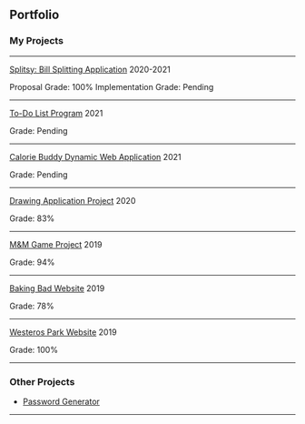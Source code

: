 ## Portfolio
### My Projects

---

[Splitsy: Bill Splitting Application](/splitsy)
2020-2021

Proposal Grade: 100% 
Implementation Grade: Pending

---

[To-Do List Program](/todo_list)
2021

Grade: Pending 

---

[Calorie Buddy Dynamic Web Application](/calorie_buddy)
2021

Grade: Pending

---

[Drawing Application Project](/drawing_app)
2020

Grade: 83%

---

[M&M Game Project](/m&m_game)
2019

Grade: 94%

---

[Baking Bad Website](/baking_bad)
2019

Grade: 78%

---

[Westeros Park Website](/westerosPark)
2019

Grade: 100%

---

### Other Projects 

- [Password Generator](https://github.com/ysmnpksy/passwordGenerator)

---
